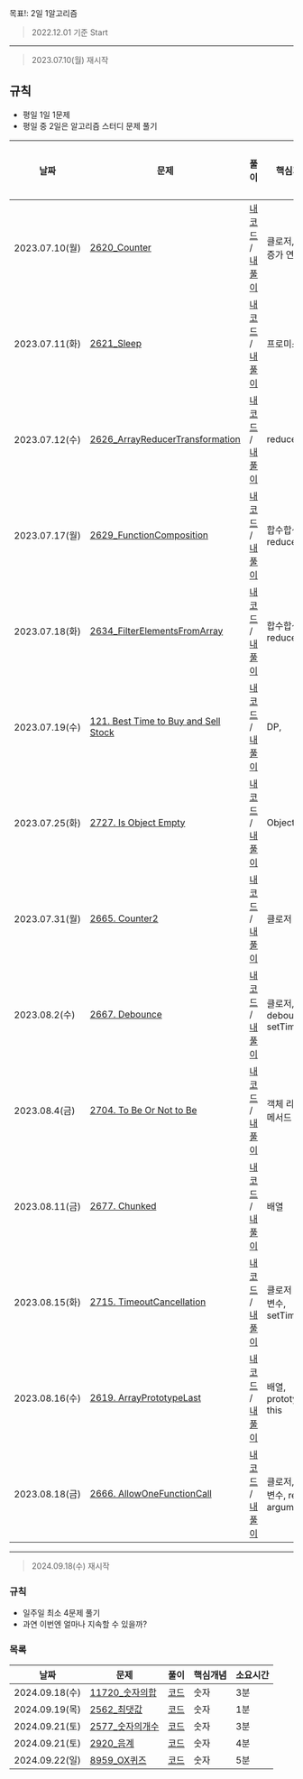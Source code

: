 목표!: 2일 1알고리즘

> 2022.12.01 기준 Start

---

> 2023.07.10(월) 재시작

## 규칙

- 평일 1일 1문제
- 평일 중 2일은 알고리즘 스터디 문제 풀기

| 날짜           | 문제                                                                                                               | 풀이                                                                                                                                                                                                                                                                                                                                                        | 핵심개념                          | 소요시간 |
| -------------- | ------------------------------------------------------------------------------------------------------------------ | ----------------------------------------------------------------------------------------------------------------------------------------------------------------------------------------------------------------------------------------------------------------------------------------------------------------------------------------------------------- | --------------------------------- | -------- |
| 2023.07.10(월) | [2620_Counter](https://leetcode.com/problems/counter/)                                                             | [내 코드](https://github.com/sjuhan123/1day-1algorithm/blob/master/leetcode/easy/2620_Counter/solve.ts#:~:text=leetcode/easy/2620_Counter-,solve,-.ts) / [내 풀이](https://github.com/sjuhan123/1day-1algorithm/blob/master/leetcode/easy/2620_Counter/%ED%92%80%EC%9D%B4%EA%B3%BC%EC%A0%95.md#:~:text=solve.ts-,%ED%92%80%EC%9D%B4%EA%B3%BC%EC%A0%95,-.md) | 클로저, 후위 증가 연산자          | 10분     |
| 2023.07.11(화) | [2621_Sleep](https://leetcode.com/problems/sleep/description/)                                                     | [내 코드]() / [내 풀이]()                                                                                                                                                                                                                                                                                                                                   | 프로미스                          | 15분     |
| 2023.07.12(수) | [2626_ArrayReducerTransformation](https://leetcode.com/problems/array-reduce-transformation/)                      | [내 코드]() / [내 풀이]()                                                                                                                                                                                                                                                                                                                                   | reduce                            | 15분     |
| 2023.07.17(월) | [2629_FunctionComposition](https://leetcode.com/problems/function-composition/description/)                        | [내 코드]() / [내 풀이]()                                                                                                                                                                                                                                                                                                                                   | 합수합성, reduceRight             | 20분     |
| 2023.07.18(화) | [2634_FilterElementsFromArray](https://leetcode.com/problems/filter-elements-from-array/description/)              | [내 코드]() / [내 풀이]()                                                                                                                                                                                                                                                                                                                                   | 합수합성, reduceRight             | 10분     |
| 2023.07.19(수) | [121. Best Time to Buy and Sell Stock](https://leetcode.com/problems/best-time-to-buy-and-sell-stock/description/) | [내 코드]() / [내 풀이]()                                                                                                                                                                                                                                                                                                                                   | DP,                               | 40분     |
| 2023.07.25(화) | [2727. Is Object Empty](https://leetcode.com/problems/is-object-empty/description/)                                | [내 코드]() / [내 풀이]()                                                                                                                                                                                                                                                                                                                                   | Object                            | 10분     |
| 2023.07.31(월) | [2665. Counter2](https://leetcode.com/problems/counter-ii/)                                                        | [내 코드]() / [내 풀이]()                                                                                                                                                                                                                                                                                                                                   | 클로저                            | 20분     |
| 2023.08.2(수)  | [2667. Debounce](https://leetcode.com/problems/debounce/description/)                                              | [내 코드]() / [내 풀이]()                                                                                                                                                                                                                                                                                                                                   | 클로저, debounce, setTimeout      | 20분     |
| 2023.08.4(금)  | [2704. To Be Or Not to Be](https://leetcode.com/problems/to-be-or-not-to-be/)                                      | [내 코드]() / [내 풀이]()                                                                                                                                                                                                                                                                                                                                   | 객체 리터럴, 메서드               | 10분     |
| 2023.08.11(금) | [2677. Chunked](https://leetcode.com/problems/chunk-array/description/)                                            | [내 코드]() / [내 풀이]()                                                                                                                                                                                                                                                                                                                                   | 배열                              | 20분     |
| 2023.08.15(화) | [2715. TimeoutCancellation](https://leetcode.com/problems/timeout-cancellation/)                                   | [내 코드]() / [내 풀이]()                                                                                                                                                                                                                                                                                                                                   | 클로저 ,flag 변수, setTimeout     | 20분     |
| 2023.08.16(수) | [2619. ArrayPrototypeLast](https://leetcode.com/problems/array-prototype-last/description/)                        | [내 코드]() / [내 풀이]()                                                                                                                                                                                                                                                                                                                                   | 배열, prototype, this             | 5분      |
| 2023.08.18(금) | [2666. AllowOneFunctionCall](https://leetcode.com/problems/allow-one-function-call/description/)                   | [내 코드]() / [내 풀이]()                                                                                                                                                                                                                                                                                                                                   | 클로저, flag 변수, rest arguments | 20분     |

---

> 2024.09.18(수) 재시작

### 규칙

- 일주일 최소 4문제 풀기
- 과연 이번엔 얼마나 지속할 수 있을까?

### 목록

| 날짜            | 문제                                                  | 풀이                             | 핵심개념 | 소요시간 |
|---------------|-----------------------------------------------------|--------------------------------|------|------|
| 2024.09.18(수) | [11720_숫자의합](https://www.acmicpc.net/problem/11720) | [코드](./baekjoon/11720_숫자의합.js) | 숫자   | 3분   |
| 2024.09.19(목) | [2562_최댓값](https://www.acmicpc.net/problem/2562)    | [코드](./baekjoon/2562_최댓값.js)   | 숫자   | 1분   |
| 2024.09.21(토) | [2577_숫자의개수](https://www.acmicpc.net/problem/2577)  | [코드](./baekjoon/2577_숫자의개수.js) | 숫자   | 3분   |
| 2024.09.21(토) | [2920_음계](https://www.acmicpc.net/problem/2920)     | [코드](./baekjoon/2920_음계.js)    | 숫자   | 4분   |
| 2024.09.22(일) | [8959_OX퀴즈](https://www.acmicpc.net/problem/8959)   | [코드](./baekjoon/8959_OX퀴즈.js)  | 숫자   | 5분   |